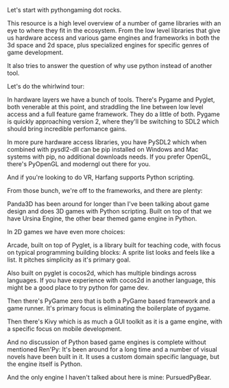 Let's start with pythongaming dot rocks.

This resource is a high level overview of a number of game libraries with an eye to where they fit in the ecosystem.
From the low level libraries that give us hardware access and various game engines and frameworks in both the 3d space and 2d
space, plus specialized engines for specific genres of game development.

It also tries to answer the question of why use python instead of another tool.

Let's do the whirlwind tour:

In hardware layers we have a bunch of tools. There's Pygame and Pyglet, both venerable at this point, and straddling the line
between low level access and a full feature game framework. They do a little of both. Pygame is quickly approaching version 2,
where they'll be switching to SDL2 which should bring incredible perfomance gains.

In more pure hardware access libraries, you have PySDL2 which when combined with pysdl2-dll can be pip installed on Windows and
Mac systems with pip, no additional downloads needs. If you prefer OpenGL, there's PyOpenGL and moderngl out there for you.

And if you're looking to do VR, Harfang supports Python scripting.

From those bunch, we're off to the frameworks, and there are plenty:

Panda3D has been around for longer than I've been talking about game design and does 3D games with Python scripting. Built on top
of that we have Ursina Engine, the other bear themed game engine in Python.

In 2D games we have even more choices:

Arcade, built on top of Pyglet, is a library built for teaching code, with focus on typical programming building blocks: A sprite
list looks and feels like a list. It pitches simplicity as it's primary goal.

Also built on pyglet is cocos2d, which has multiple bindings across languages. If you have experience with cocos2d in another
language, this might be a good place to try python for game dev.

Then there's PyGame zero that is both a PyGame based framework and a game runner. It's primary focus is eliminating the
boilerplate of pygame.

Then there's Kivy which is as much a GUI toolkit as it is a game engine, with a specific focus on mobile development.

And no discussion of Python based game engines is complete without mentioned Ren'Py: It's been around for a long time and a number
of visual novels have been built in it. It uses a custom domain specific language, but the engine itself is Python.

And the only engine I haven't talked about here is mine: PursuedPyBear.
